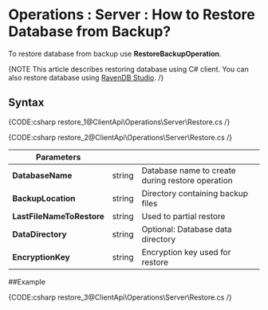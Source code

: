 ﻿# Operations : Server : How to Restore Database from Backup?

To restore database from backup use **RestoreBackupOperation**. 

{NOTE This article describes restoring database using C# client. You can also restore database using [RavenDB Studio](../../../studio/server/databases/create-new-database/from-backup). /}

## Syntax

{CODE:csharp restore_1@ClientApi\Operations\Server\Restore.cs /}

{CODE:csharp restore_2@ClientApi\Operations\Server\Restore.cs /}

| Parameters | | |
| ------------- | ------------- | ----- |
| **DatabaseName** | string | Database name to create during restore operation |
| **BackupLocation** | string | Directory containing backup files |
| **LastFileNameToRestore** | string | Used to partial restore |
| **DataDirectory** | string | Optional: Database data directory |
| **EncryptionKey** | string | Encryption key used for restore |

##Example

{CODE:csharp restore_3@ClientApi\Operations\Server\Restore.cs /}

